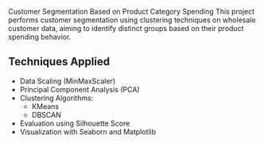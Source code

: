 Customer Segmentation Based on Product Category Spending
This project performs customer segmentation using clustering techniques on wholesale customer data, aiming to identify distinct groups based on their product spending behavior.

## Techniques Applied

- Data Scaling (MinMaxScaler)
- Principal Component Analysis (PCA)
- Clustering Algorithms:
  - KMeans
  - DBSCAN
- Evaluation using Silhouette Score
- Visualization with Seaborn and Matplotlib
